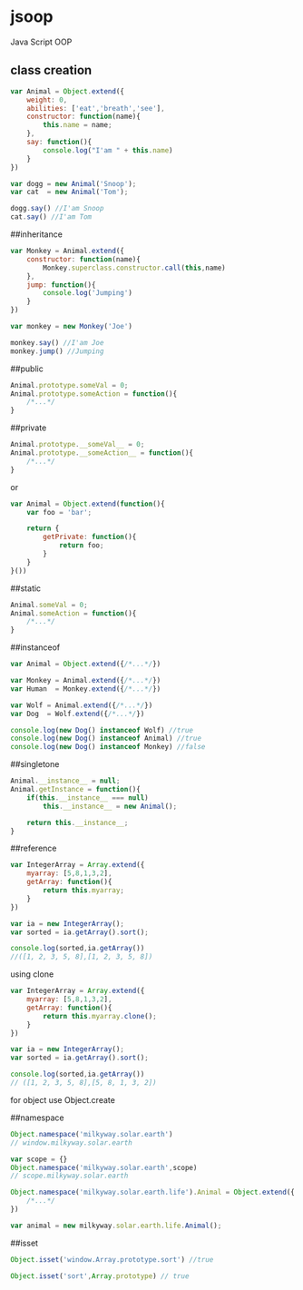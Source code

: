 # jsoop
Java Script OOP

## class creation
```JavaScript
var Animal = Object.extend({
	weight: 0,
	abilities: ['eat','breath','see'],
	constructor: function(name){
		this.name = name;
	},
	say: function(){
		console.log("I'am " + this.name)
	}
})

var dogg = new Animal('Snoop');
var cat  = new Animal('Tom');

dogg.say() //I'am Snoop
cat.say() //I'am Tom
```

##inheritance
```JavaScript
var Monkey = Animal.extend({
	constructor: function(name){
		Monkey.superclass.constructor.call(this,name)
	},
	jump: function(){
		console.log('Jumping')
	}
})

var monkey = new Monkey('Joe')

monkey.say() //I'am Joe
monkey.jump() //Jumping
```

##public
```JavaScript
Animal.prototype.someVal = 0;
Animal.prototype.someAction = function(){
	/*...*/
}
```

##private
```JavaScript
Animal.prototype.__someVal__ = 0;
Animal.prototype.__someAction__ = function(){
	/*...*/
}
```
or
```JavaScript
var Animal = Object.extend(function(){
	var foo = 'bar';

	return {
		getPrivate: function(){
			return foo;
		}
	}
}())
```

##static 
```JavaScript
Animal.someVal = 0;
Animal.someAction = function(){
	/*...*/
}
```

##instanceof
```JavaScript
var Animal = Object.extend({/*...*/})

var Monkey = Animal.extend({/*...*/})
var Human  = Monkey.extend({/*...*/}) 

var Wolf = Animal.extend({/*...*/})
var Dog  = Wolf.extend({/*...*/})

console.log(new Dog() instanceof Wolf) //true
console.log(new Dog() instanceof Animal) //true
console.log(new Dog() instanceof Monkey) //false
```

##singletone
```JavaScript
Animal.__instance__ = null;
Animal.getInstance = function(){
	if(this.__instance__ === null)
		this.__instance__ = new Animal();

	return this.__instance__;
}
```

##reference
```JavaScript
var IntegerArray = Array.extend({
	myarray: [5,8,1,3,2],
	getArray: function(){
		return this.myarray;
	}
})

var ia = new IntegerArray();
var sorted = ia.getArray().sort();

console.log(sorted,ia.getArray())
//([1, 2, 3, 5, 8],[1, 2, 3, 5, 8])
```

using clone
```JavaScript
var IntegerArray = Array.extend({
	myarray: [5,8,1,3,2],
	getArray: function(){
		return this.myarray.clone();
	}
})

var ia = new IntegerArray();
var sorted = ia.getArray().sort();

console.log(sorted,ia.getArray())
// ([1, 2, 3, 5, 8],[5, 8, 1, 3, 2])
```
for object use Object.create

##namespace
```JavaScript
Object.namespace('milkyway.solar.earth')
// window.milkyway.solar.earth

var scope = {}
Object.namespace('milkyway.solar.earth',scope)
// scope.milkyway.solar.earth

Object.namespace('milkyway.solar.earth.life').Animal = Object.extend({
	/*...*/
})

var animal = new milkyway.solar.earth.life.Animal();
```

##isset
```JavaScript
Object.isset('window.Array.prototype.sort') //true

Object.isset('sort',Array.prototype) // true
```
